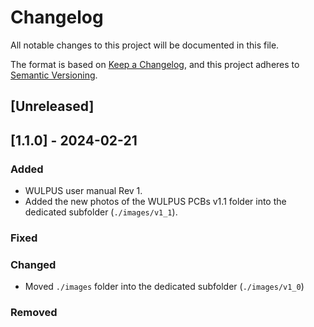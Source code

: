 # Changelog

All notable changes to this project will be documented in this file.

The format is based on [Keep a Changelog](https://keepachangelog.com/en/1.0.0/),
and this project adheres to [Semantic Versioning](https://semver.org/spec/v2.0.0.html).

## [Unreleased]

## [1.1.0] - 2024-02-21

### Added

- WULPUS user manual Rev 1.
- Added the new photos of the WULPUS PCBs v1.1 folder into the dedicated subfolder (`./images/v1_1`).

### Fixed

### Changed

- Moved `./images` folder into the dedicated subfolder (`./images/v1_0`)

### Removed